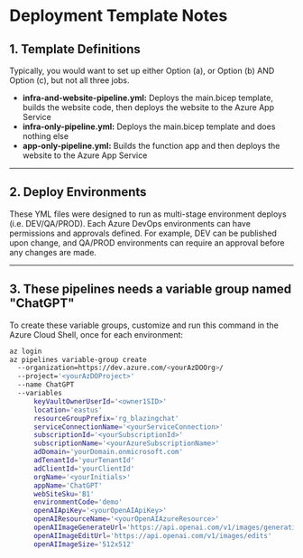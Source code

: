 # Deployment Template Notes

## 1. Template Definitions

Typically, you would want to set up either Option (a), or Option (b) AND Option (c), but not all three jobs.

- **infra-and-website-pipeline.yml:** Deploys the main.bicep template, builds the website code, then deploys the website to the Azure App Service
- **infra-only-pipeline.yml:** Deploys the main.bicep template and does nothing else
- **app-only-pipeline.yml:** Builds the function app and then deploys the website to the Azure App Service

---

## 2. Deploy Environments

These YML files were designed to run as multi-stage environment deploys (i.e. DEV/QA/PROD). Each Azure DevOps environments can have permissions and approvals defined. For example, DEV can be published upon change, and QA/PROD environments can require an approval before any changes are made.

---

## 3. These pipelines needs a variable group named "ChatGPT"

To create these variable groups, customize and run this command in the Azure Cloud Shell, once for each environment:

``` bash
az login
az pipelines variable-group create 
  --organization=https://dev.azure.com/<yourAzDOOrg>/ 
  --project='<yourAzDOProject>'
  --name ChatGPT 
  --variables 
      keyVaultOwnerUserId='<owner1SID>'
      location='eastus'
      resourceGroupPrefix='rg_blazingchat'
      serviceConnectionName='<yourServiceConnection>'
      subscriptionId='<yourSubscriptionId>'
      subscriptionName='<yourAzureSubscriptionName>'
      adDomain='yourDomain.onmicrosoft.com'
      adTenantId='yourTenantId'
      adClientId='yourClientId'
      orgName='<yourInitials>'
      appName='ChatGPT'
      webSiteSku='B1'
      environmentCode='demo'
      openAIApiKey='<yourOpenAIApiKey>'
      openAIResourceName='<yourOpenAIAzureResource>'
      openAIImageGenerateUrl='https://api.openai.com/v1/images/generations'
      openAIImageEditUrl='https://api.openai.com/v1/images/edits'
      openAIImageSize='512x512'
 ```
